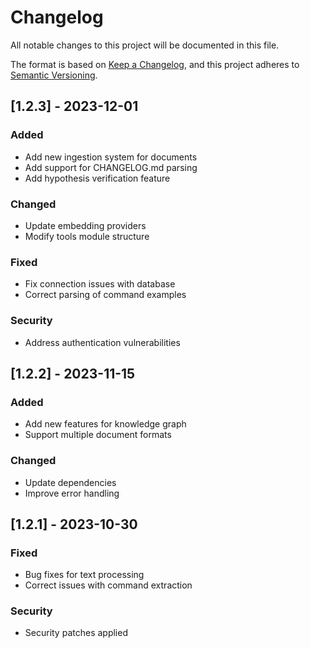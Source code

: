 # Changelog

All notable changes to this project will be documented in this file.

The format is based on [Keep a Changelog](https://keepachangelog.com/en/1.0.0/),
and this project adheres to [Semantic Versioning](https://semver.org/spec/v2.0.0.html).

## [1.2.3] - 2023-12-01

### Added
- Add new ingestion system for documents
- Add support for CHANGELOG.md parsing
- Add hypothesis verification feature

### Changed
- Update embedding providers
- Modify tools module structure

### Fixed
- Fix connection issues with database
- Correct parsing of command examples

### Security
- Address authentication vulnerabilities

## [1.2.2] - 2023-11-15

### Added
- Add new features for knowledge graph
- Support multiple document formats

### Changed
- Update dependencies
- Improve error handling

## [1.2.1] - 2023-10-30

### Fixed
- Bug fixes for text processing
- Correct issues with command extraction

### Security
- Security patches applied